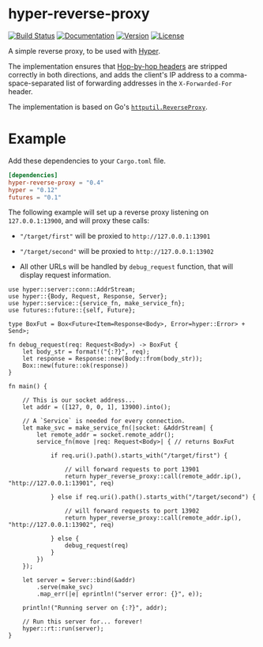
# hyper-reverse-proxy

[![Build Status](https://travis-ci.org/brendanzab/hyper-reverse-proxy.svg?branch=master)](https://travis-ci.org/brendanzab/hyper-reverse-proxy)
[![Documentation](https://docs.rs/hyper-reverse-proxy/badge.svg)](https://docs.rs/hyper-reverse-proxy)
[![Version](https://img.shields.io/crates/v/hyper-reverse-proxy.svg)](https://crates.io/crates/hyper-reverse-proxy)
[![License](https://img.shields.io/crates/l/hyper-reverse-proxy.svg)](https://github.com/brendanzab/hyper-reverse-proxy/blob/master/LICENSE)

A simple reverse proxy, to be used with [Hyper].

The implementation ensures that [Hop-by-hop headers] are stripped correctly in both directions,
and adds the client's IP address to a comma-space-separated list of forwarding addresses in the
`X-Forwarded-For` header.

The implementation is based on Go's [`httputil.ReverseProxy`].

[Hyper]: http://hyper.rs/
[Hop-by-hop headers]: http://www.w3.org/Protocols/rfc2616/rfc2616-sec13.html
[`httputil.ReverseProxy`]: https://golang.org/pkg/net/http/httputil/#ReverseProxy

# Example

Add these dependencies to your `Cargo.toml` file.

```toml
[dependencies]
hyper-reverse-proxy = "0.4"
hyper = "0.12"
futures = "0.1"
```

The following example will set up a reverse proxy listening on `127.0.0.1:13900`,
and will proxy these calls:

* `"/target/first"` will be proxied to `http://127.0.0.1:13901`

* `"/target/second"` will be proxied to `http://127.0.0.1:13902`

* All other URLs will be handled by `debug_request` function, that will display request information.

```rust,no_run
use hyper::server::conn::AddrStream;
use hyper::{Body, Request, Response, Server};
use hyper::service::{service_fn, make_service_fn};
use futures::future::{self, Future};

type BoxFut = Box<Future<Item=Response<Body>, Error=hyper::Error> + Send>;

fn debug_request(req: Request<Body>) -> BoxFut {
    let body_str = format!("{:?}", req);
    let response = Response::new(Body::from(body_str));
    Box::new(future::ok(response))
}

fn main() {

    // This is our socket address...
    let addr = ([127, 0, 0, 1], 13900).into();

    // A `Service` is needed for every connection.
    let make_svc = make_service_fn(|socket: &AddrStream| {
        let remote_addr = socket.remote_addr();
        service_fn(move |req: Request<Body>| { // returns BoxFut

            if req.uri().path().starts_with("/target/first") {

                // will forward requests to port 13901
                return hyper_reverse_proxy::call(remote_addr.ip(), "http://127.0.0.1:13901", req)

            } else if req.uri().path().starts_with("/target/second") {

                // will forward requests to port 13902
                return hyper_reverse_proxy::call(remote_addr.ip(), "http://127.0.0.1:13902", req)

            } else {
                debug_request(req)
            }
        })
    });

    let server = Server::bind(&addr)
        .serve(make_svc)
        .map_err(|e| eprintln!("server error: {}", e));

    println!("Running server on {:?}", addr);

    // Run this server for... forever!
    hyper::rt::run(server);
}
```
